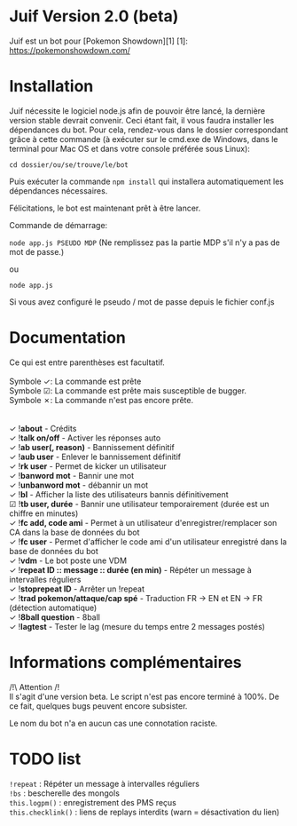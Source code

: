 Juif Version 2.0 (beta)
===========

Juif est un bot pour [Pokemon Showdown][1]
[1]: https://pokemonshowdown.com/

Installation
============

Juif nécessite le logiciel node.js afin de pouvoir être lancé, la dernière version stable devrait convenir.
Ceci étant fait, il vous faudra installer les dépendances du bot. Pour cela, rendez-vous dans le dossier
correspondant grâce à cette commande (à exécuter sur le cmd.exe de Windows, dans le terminal pour Mac OS et dans votre console préférée sous Linux):

`cd dossier/ou/se/trouve/le/bot`

Puis exécuter la commande `npm install` qui installera automatiquement les dépendances nécessaires.

Félicitations, le bot est maintenant prêt à être lancer.

Commande de démarrage:

`node app.js PSEUDO MDP`
(Ne remplissez pas la partie MDP s'il n'y a pas de mot de passe.)

ou

`node app.js`

Si vous avez configuré le pseudo / mot de passe depuis le fichier conf.js

Documentation
=============

Ce qui est entre parenthèses est facultatif. <br/><br/>
Symbole ✓: La commande est prête <br/>
Symbole ☑: La commande est prête mais susceptible de bugger.<br/>
Symbole ✗: La commande n'est pas encore prête.<br/>
<br/><br/>
✓ !**about** - Crédits<br/>
✓ !**talk on/off** - Activer les réponses auto<br/>
✓ !**ab user(, reason)** - Bannissement définitif<br/>
✓ !**aub user** - Enlever le bannissement définitif<br/>
✓ !**rk user** - Permet de kicker un utilisateur<br/>
✓ !**banword mot** - Bannir une mot<br/>
✓ !**unbanword mot** - débannir un mot<br/>
✓ !**bl** - Afficher la liste des utilisateurs bannis définitivement<br/>
☑ !**tb user, durée** - Bannir une utilisateur temporairement (durée est un chiffre en minutes)<br/>
✓ !**fc add, code ami** - Permet à un utilisateur d'enregistrer/remplacer son CA dans la base de données du bot<br/>
✓ !**fc user** - Permet d'afficher le code ami d'un utilisateur enregistré dans la base de données du bot<br/>
✓ !**vdm** - Le bot poste une VDM<br/>
✓ !**repeat ID :: message :: durée (en min)** - Répéter un message à intervalles réguliers<br/>
✓ !**stoprepeat ID** - Arrêter un !repeat<br/>
✓ !**trad pokemon/attaque/cap spé** - Traduction FR -> EN et EN -> FR (détection automatique)<br/>
✓ !**8ball question** - 8ball<br/>
✓ !**lagtest** - Tester le lag (mesure du temps entre 2 messages postés)<br/>

Informations complémentaires
=============================

/!\ Attention /!\
Il s'agit d'une version beta. Le script n'est pas encore terminé à 100%. De ce fait, quelques bugs peuvent encore subsister.

Le nom du bot n'a en aucun cas une connotation raciste.

TODO list
=========

`!repeat` : Répéter un message à intervalles réguliers <br/>
`!bs` : bescherelle des mongols <br/>
`this.logpm()` : enregistrement des PMS reçus <br/>
`this.checklink()` : liens de replays interdits (warn = désactivation du lien) 


